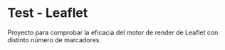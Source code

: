 Test - Leaflet
==============

Proyecto para comprobar la eficacia del motor de render de Leaflet con distinto número de marcadores.
